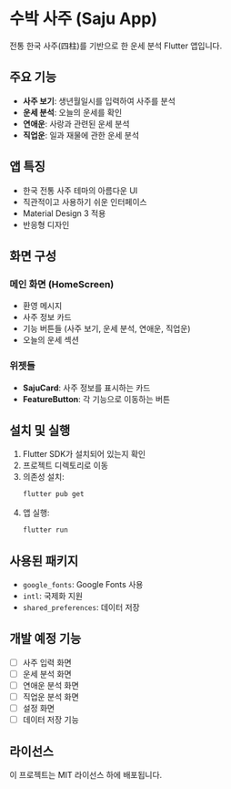 # 수박 사주 (Saju App)

전통 한국 사주(四柱)를 기반으로 한 운세 분석 Flutter 앱입니다.

## 주요 기능

- **사주 보기**: 생년월일시를 입력하여 사주를 분석
- **운세 분석**: 오늘의 운세를 확인
- **연애운**: 사랑과 관련된 운세 분석
- **직업운**: 일과 재물에 관한 운세 분석

## 앱 특징

- 한국 전통 사주 테마의 아름다운 UI
- 직관적이고 사용하기 쉬운 인터페이스
- Material Design 3 적용
- 반응형 디자인

## 화면 구성

### 메인 화면 (HomeScreen)
- 환영 메시지
- 사주 정보 카드
- 기능 버튼들 (사주 보기, 운세 분석, 연애운, 직업운)
- 오늘의 운세 섹션

### 위젯들
- **SajuCard**: 사주 정보를 표시하는 카드
- **FeatureButton**: 각 기능으로 이동하는 버튼

## 설치 및 실행

1. Flutter SDK가 설치되어 있는지 확인
2. 프로젝트 디렉토리로 이동
3. 의존성 설치:
   ```bash
   flutter pub get
   ```
4. 앱 실행:
   ```bash
   flutter run
   ```

## 사용된 패키지

- `google_fonts`: Google Fonts 사용
- `intl`: 국제화 지원
- `shared_preferences`: 데이터 저장

## 개발 예정 기능

- [ ] 사주 입력 화면
- [ ] 운세 분석 화면
- [ ] 연애운 분석 화면
- [ ] 직업운 분석 화면
- [ ] 설정 화면
- [ ] 데이터 저장 기능

## 라이선스

이 프로젝트는 MIT 라이선스 하에 배포됩니다.
